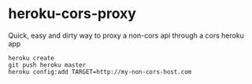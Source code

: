 heroku-cors-proxy
=================

Quick, easy and dirty way to proxy a non-cors api through a cors heroku app

	heroku create
	git push heroku master
	heroku config:add TARGET=http://my-non-cors-host.com
